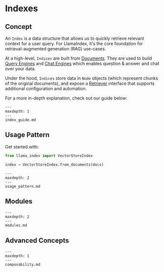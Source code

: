 # Indexes

## Concept
An `Index` is a data structure that allows us to quickly retrieve relevant context for a user query.
For LlamaIndex, it's the core foundation for retrieval-augmented generation (RAG) use-cases.


At a high-level, `Indices` are built from [Documents](/core_modules/data_modules/documents_and_nodes/root.md).
They are used to build [Query Engines](/core_modules/query_modules/query_engine/root.md) and [Chat Engines](/core_modules/query_modules/chat_engines/root.md)
which enables question & answer and chat over your data.

Under the hood, `Indices` store data in `Node` objects (which represent chunks of the original documents), and expose a [Retriever](/core_modules/query_modules/retriever/root.md) interface that supports additional configuration and automation.

For a more in-depth explanation, check out our guide below:
```{toctree}
---
maxdepth: 1
---
index_guide.md
```



## Usage Pattern
Get started with:
```python
from llama_index import VectorStoreIndex

index = VectorStoreIndex.from_documents(docs)
```

```{toctree}
---
maxdepth: 2
---
usage_pattern.md
```


## Modules

```{toctree}
---
maxdepth: 2
---
modules.md
```

## Advanced Concepts

```{toctree}
---
maxdepth: 1
---
composability.md
```
